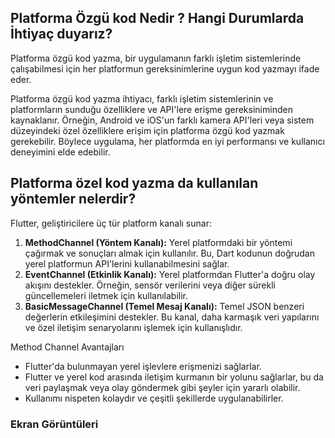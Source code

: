 ## Platforma Özgü kod Nedir ? Hangi Durumlarda İhtiyaç duyarız?

Platforma özgü kod yazma, bir uygulamanın farklı işletim sistemlerinde çalışabilmesi için her platformun gereksinimlerine uygun kod yazmayı ifade eder.

Platforma özgü kod yazma ihtiyacı, farklı işletim sistemlerinin ve platformların sunduğu özelliklere ve API'lere erişme gereksiniminden kaynaklanır. Örneğin, Android ve iOS'un farklı kamera API'leri veya sistem düzeyindeki özel özelliklere erişim için platforma özgü kod yazmak gerekebilir. Böylece uygulama, her platformda en iyi performansı ve kullanıcı deneyimini elde edebilir.

## Platforma özel kod yazma da kullanılan yöntemler nelerdir?

Flutter, geliştiricilere üç tür platform kanalı sunar:

1. **MethodChannel (Yöntem Kanalı):** Yerel platformdaki bir yöntemi çağırmak ve sonuçları almak için kullanılır. Bu, Dart kodunun doğrudan yerel platformun API'lerini kullanabilmesini sağlar.
2. **EventChannel (Etkinlik Kanalı):** Yerel platformdan Flutter'a doğru olay akışını destekler. Örneğin, sensör verilerini veya diğer sürekli güncellemeleri iletmek için kullanılabilir.
3. **BasicMessageChannel (Temel Mesaj Kanalı):** Temel JSON benzeri değerlerin etkileşimini destekler. Bu kanal, daha karmaşık veri yapılarını ve özel iletişim senaryolarını işlemek için kullanışlıdır.

Method Channel Avantajları
- Flutter'da bulunmayan yerel işlevlere erişmenizi sağlarlar.
- Flutter ve yerel kod arasında iletişim kurmanın bir yolunu sağlarlar, bu da veri paylaşmak veya olay göndermek gibi şeyler için yararlı olabilir.
- Kullanımı nispeten kolaydır ve çeşitli şekillerde uygulanabilirler.


### Ekran Görüntüleri
